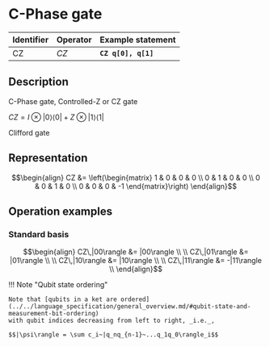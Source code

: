 # C-Phase gate

| Identifier | Operator | Example statement   |
|------------|----------|---------------------|
| CZ         | $CZ$     | **`CZ q[0], q[1]`** |

## Description

C-Phase gate, Controlled-Z or CZ gate

$CZ = I \otimes |0\rangle\langle 0| + Z \otimes |1\rangle\langle 1|$

Clifford gate

## Representation

$$\begin{align}
CZ &= \left(\begin{matrix}
1 & 0 & 0 &  0 \\
0 & 1 & 0 &  0 \\
0 & 0 & 1 &  0 \\
0 & 0 & 0 & -1 
\end{matrix}\right)
\end{align}$$

## Operation examples

### Standard basis

$$\begin{align}
CZ\,|00\rangle &= |00\rangle \\
\\
CZ\,|01\rangle &= |01\rangle \\
\\
CZ\,|10\rangle &= |10\rangle \\
\\
CZ\,|11\rangle &= -|11\rangle \\
\end{align}$$

!!! Note "Qubit state ordering"

    Note that [qubits in a ket are ordered](../../language_specification/general_overview.md/#qubit-state-and-measurement-bit-ordering)
    with qubit indices decreasing from left to right, _i.e._,

    $$|\psi\rangle = \sum c_i~|q_nq_{n-1}~...q_1q_0\rangle_i$$
